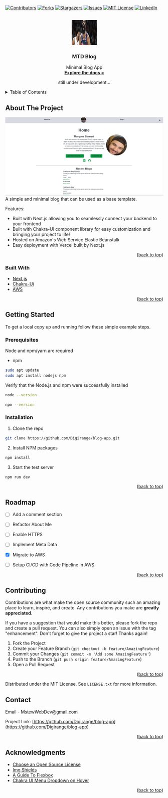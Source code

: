<div id="top"></div>

[![Contributors][contributors-shield]][contributors-url]
[![Forks][forks-shield]][forks-url]
[![Stargazers][stars-shield]][stars-url]
[![Issues][issues-shield]][issues-url]
[![MIT License][license-shield]][license-url]
[![LinkedIn][linkedin-shield]][linkedin-url]



<!-- PROJECT LOGO -->
<br />
<div align="center">
  <a href="https://github.com/Digirange/blog-app">
    <img src="public/harden.jpg" alt="Logo" width="80" height="80">
  </a>

  <h3 align="center">MTD Blog</h3>

  <p align="center">
    Minimal Blog App
    <br />
    <a href="https://github.com/Digirange/blog-app"><strong>Explore the docs »</strong></a>
    <p>still under development...</p>
  </p>
</div>



<!-- TABLE OF CONTENTS -->
<details>
  <summary>Table of Contents</summary>
  <ol>
    <li>
      <a href="#about-the-project">About The Project</a>
      <ul>
        <li><a href="#built-with">Built With</a></li>
      </ul>
    </li>
    <li>
      <a href="#getting-started">Getting Started</a>
      <ul>
        <li><a href="#prerequisites">Prerequisites</a></li>
        <li><a href="#installation">Installation</a></li>
      </ul>
    </li>
    <li><a href="#usage">Usage</a></li>
    <li><a href="#roadmap">Roadmap</a></li>
    <li><a href="#contributing">Contributing</a></li>
    <li><a href="#license">License</a></li>
    <li><a href="#contact">Contact</a></li>
    <li><a href="#acknowledgments">Acknowledgments</a></li>
  </ol>
</details>



<!-- ABOUT THE PROJECT -->
## About The Project

[![Product Name Screen Shot][product-screenshot]](http://blog-mtd.us-east-1.elasticbeanstalk.com/)
A simple and minimal blog that can be used as a base template.


Features:
* Built with Next.js allowing you to seamlessly connect your backend to your frontend
* Built with Chakra-Ui component library for easy customization and bringing your project to life!
* Hosted on Amazon's Web Service Elastic Beanstalk
* Easy deployment with Vercel built by Next.js

<p align="right">(<a href="#top">back to top</a>)</p>



### Built With


* [Next.js](https://nextjs.org/)
* [Chakra-Ui](https://chakra-ui.com/)
* [AWS](https://aws.amazon.com/)


<p align="right">(<a href="#top">back to top</a>)</p>



<!-- GETTING STARTED -->
## Getting Started

To get a local copy up and running follow these simple example steps.

### Prerequisites

Node and npm/yarn are required
* npm
```sh
sudo apt update
sudo apt install nodejs npm
```

Verify that the Node.js and npm were successfully installed
```sh
node --version
```
```sh
npm --version
```

### Installation

1. Clone the repo
```sh
git clone https://github.com/Digirange/blog-app.git
```
2. Install NPM packages
```sh
npm install
```
3. Start the test server
```sh
npm run dev
```

<p align="right">(<a href="#top">back to top</a>)</p>



<!-- USAGE EXAMPLES -->


<!-- ROADMAP -->
## Roadmap

- [ ] Add a comment section
- [ ] Refactor About Me
- [ ] Enable HTTPS
- [ ] Implement Meta Data
- [x] Migrate to AWS
- [ ] Setup CI/CD with Code Pipeline in AWS


<p align="right">(<a href="#top">back to top</a>)</p>



<!-- CONTRIBUTING -->
## Contributing

Contributions are what make the open source community such an amazing place to learn, inspire, and create. Any contributions you make are **greatly appreciated**.

If you have a suggestion that would make this better, please fork the repo and create a pull request. You can also simply open an issue with the tag "enhancement".
Don't forget to give the project a star! Thanks again!

1. Fork the Project
2. Create your Feature Branch (`git checkout -b feature/AmazingFeature`)
3. Commit your Changes (`git commit -m 'Add some AmazingFeature'`)
4. Push to the Branch (`git push origin feature/AmazingFeature`)
5. Open a Pull Request

<p align="right">(<a href="#top">back to top</a>)</p>



<!-- LICENSE -->

Distributed under the MIT License. See `LICENSE.txt` for more information.

<!-- CONTACT -->
## Contact

Email - MstewWebDev@gmail.com

Project Link: [https://github.com/Digirange/blog-app](https://github.com/Digirange/blog-app)

<p align="right">(<a href="#top">back to top</a>)</p>



<!-- ACKNOWLEDGMENTS -->
## Acknowledgments


* [Choose an Open Source License](https://choosealicense.com)
* [Img Shields](https://shields.io)
* [A Guide To Flexbox](https://css-tricks.com/snippets/css/a-guide-to-flexbox/)
* [Chakra UI Menu Dropdown on Hover](https://www.coffeeclass.io/articles/use-disclosure-menu-chakra-ui)

<p align="right">(<a href="#top">back to top</a>)</p>



<!-- MARKDOWN LINKS & IMAGES -->
<!-- https://www.markdownguide.org/basic-syntax/#reference-style-links -->
[contributors-shield]: https://img.shields.io/github/contributors/Digirange/blog-app.svg?style=for-the-badge
[contributors-url]: https://github.com/Digirange/blog-app/graphs/contributors
[forks-shield]: https://img.shields.io/github/forks/Digirange/blog-app.svg?style=for-the-badge
[forks-url]: https://github.com/Digirange/blog-app/network/members
[stars-shield]: https://img.shields.io/github/stars/Digirange/blog-app.svg?style=for-the-badge
[stars-url]: https://github.com/Digirange/blog-app/stargazers
[issues-shield]: https://img.shields.io/github/issues/Digirange/blog-app.svg?style=for-the-badge
[issues-url]: https://github.com/Digirange/blog-app/issues
[license-shield]: https://img.shields.io/github/license/Digirange/blog-app.svg?style=for-the-badge
[license-url]: https://github.com/Digirange/blog-app/blob/master/LICENSE.txt
[linkedin-shield]: https://img.shields.io/badge/-LinkedIn-black.svg?style=for-the-badge&logo=linkedin&colorB=555
[linkedin-url]: https://www.linkedin.com/in/marques-stewart-160485192/
[product-screenshot]: public/Homepage-blog.png